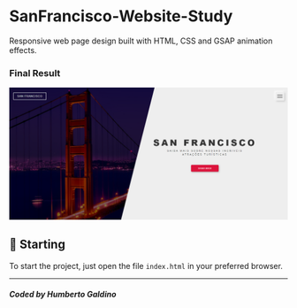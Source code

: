 # SanFrancisco-Website-Study

Responsive web page design built with HTML, CSS and GSAP animation effects.

### Final Result
<img src="Images/Final.png" alt="Web Version"/>

## 🚀 Starting

To start the project, just open the file `index.html` in your preferred browser.

---
##### Coded by Humberto Galdino
 
